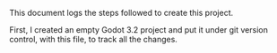 This document logs the steps followed to create this project.

First, I created an empty Godot 3.2 project and put it under git version
control, with this file, to track all the changes.
